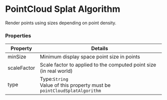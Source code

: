 # PointCloud Splat Algorithm

Render points using sizes depending on point density.

### Properties

| Property | Details
| --- | ---
| minSize | Minimum display space point size in points
| scaleFactor | Scale factor to applied to the computed point size (in real world)
| type | Type:`String`<br>Value of this property must be `pointCloudSplatAlgorithm`



